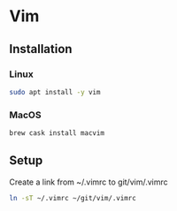 # Vim

## Installation
### Linux
```bash
sudo apt install -y vim
```

### MacOS
```bash
brew cask install macvim
```

## Setup
Create a link from ~/.vimrc to git/vim/.vimrc
```bash
ln -sT ~/.vimrc ~/git/vim/.vimrc
```

